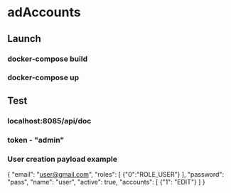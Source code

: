 # adAccounts
## Launch 
### docker-compose build
### docker-compose up
## Test
### localhost:8085/api/doc
### token - "admin"
### User creation payload example
{
  "email": "user@gmail.com",
  "roles": [
    {"0":"ROLE_USER"}
  ],
  "password": "pass",
  "name": "user",
  "active": true,
  "accounts": [
    {"1": "EDIT"}
  ]
}
